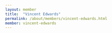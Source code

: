 ```yaml
---
layout: member
title:  "Vincent Edwards"
permalink: /about/members/vincent-edwards.html
member: vincent-edwards
---
```

